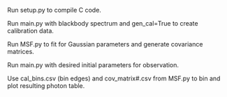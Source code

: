 Run setup.py to compile C code.

Run main.py with blackbody spectrum and gen_cal=True to create calibration data.

Run MSF.py to fit for Gaussian parameters and generate covariance matrices.

Run main.py with desired initial parameters for observation.

Use cal_bins.csv (bin edges) and cov_matrix#.csv from MSF.py to bin and plot resulting photon table.
